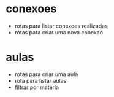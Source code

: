 # conexoes
- rotas para listar conexoes realizadas
- rotas para criar uma nova conexao

# aulas
- rotas para criar uma aula
- rota para listar aulas
- filtrar por materia

